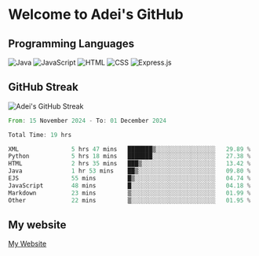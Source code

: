 # Welcome to Adei's GitHub

## Programming Languages
![Java](https://img.shields.io/badge/Java-007396?style=flat-square&logo=java&logoColor=white)
![JavaScript](https://img.shields.io/badge/JavaScript-F7DF1E?style=flat-square&logo=javascript&logoColor=black)
![HTML](https://img.shields.io/badge/HTML-E34F26?style=flat-square&logo=html5&logoColor=white)
![CSS](https://img.shields.io/badge/CSS-1572B6?style=flat-square&logo=css3&logoColor=white)
![Express.js](https://img.shields.io/badge/Express.js-000000?style=flat-square&logo=express&logoColor=white)


## GitHub Streak
![Adei's GitHub Streak](https://github-readme-streak-stats.herokuapp.com/?user=AdeiTamayo&hide_border=true)

<!--START_SECTION:waka-->

```rust
From: 15 November 2024 - To: 01 December 2024

Total Time: 19 hrs

XML               5 hrs 47 mins   ███████▒░░░░░░░░░░░░░░░░░   29.89 %
Python            5 hrs 18 mins   ███████░░░░░░░░░░░░░░░░░░   27.38 %
HTML              2 hrs 35 mins   ███▒░░░░░░░░░░░░░░░░░░░░░   13.42 %
Java              1 hr 53 mins    ██▒░░░░░░░░░░░░░░░░░░░░░░   09.80 %
EJS               55 mins         █▒░░░░░░░░░░░░░░░░░░░░░░░   04.74 %
JavaScript        48 mins         █░░░░░░░░░░░░░░░░░░░░░░░░   04.18 %
Markdown          23 mins         ▒░░░░░░░░░░░░░░░░░░░░░░░░   01.99 %
Other             22 mins         ▒░░░░░░░░░░░░░░░░░░░░░░░░   01.95 %
```

<!--END_SECTION:waka-->

## My website
[My Website](https://adei.eus)


